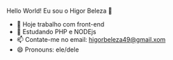 Hello World! Eu sou o Higor Beleza 👋

- 🔭 Hoje trabalho com front-end
- 🌱 Estudando PHP e NODEjs
- 📫 Contate-me no email: higorbeleza49@gmail.xom
- 😄 Pronouns: ele/dele
